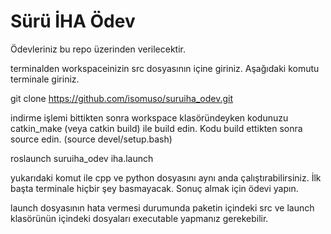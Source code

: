 # Sürü İHA Ödev

Ödevleriniz bu repo üzerinden verilecektir.

terminalden workspaceinizin src dosyasının içine giriniz. Aşağıdaki komutu terminale giriniz.

git clone https://github.com/isomuso/suruiha_odev.git

indirme işlemi bittikten sonra workspace klasöründeyken kodunuzu catkin_make (veya catkin build) ile build edin.
Kodu build ettikten sonra source edin. (source devel/setup.bash)

roslaunch suruiha_odev iha.launch 

yukarıdaki komut ile cpp ve python dosyasını aynı anda çalıştırabilirsiniz. İlk başta terminale hiçbir şey basmayacak.
Sonuç almak için ödevi yapın.

launch dosyasının hata vermesi durumunda paketin içindeki src ve launch klasörünün içindeki dosyaları executable yapmanız gerekebilir.

